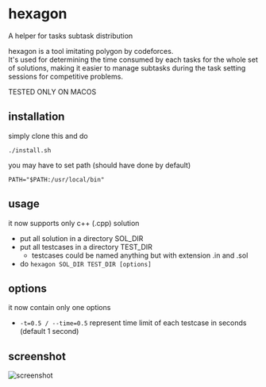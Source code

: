 # hexagon

A helper for tasks subtask distribution

hexagon is a tool imitating polygon by codeforces.  
It's used for determining the time consumed by each tasks for the whole set of solutions, making it easier to manage subtasks during the task setting sessions for competitive problems.

TESTED ONLY ON MACOS

## installation

simply clone this and do

```
./install.sh
```

you may have to set path (should have done by default)

```
PATH="$PATH:/usr/local/bin"
```

## usage

it now supports only c++ (.cpp) solution

-   put all solution in a directory SOL_DIR
-   put all testcases in a directory TEST_DIR
    -   testcases could be named anything but with extension .in and .sol
-   do `hexagon SOL_DIR TEST_DIR [options]`

## options

it now contain only one options

-   `-t=0.5 / --time=0.5` represent time limit of each testcase in seconds (default 1 second)

## screenshot

![screenshot](https://github.com/vzsky/hexagon/blob/master/shell/screenshot.png)
